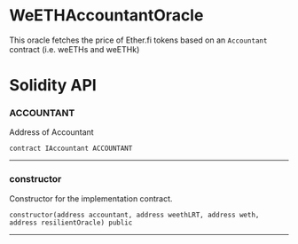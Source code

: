 # WeETHAccountantOracle
This oracle fetches the price of Ether.fi tokens based on an `Accountant` contract (i.e. weETHs and weETHk)

# Solidity API

### ACCOUNTANT

Address of Accountant

```solidity
contract IAccountant ACCOUNTANT
```

- - -

### constructor

Constructor for the implementation contract.

```solidity
constructor(address accountant, address weethLRT, address weth, address resilientOracle) public
```

- - -

